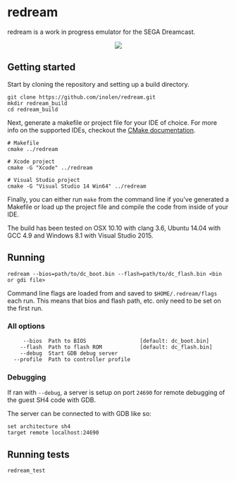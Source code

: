 # redream

redream is a work in progress emulator for the SEGA Dreamcast.

<p align="center">
<a href="http://www.youtube.com/watch?v=kDBAweW9hD0"><img src="http://share.gifyoutube.com/vMZXGb.gif" /></a>
</p>

## Getting started

Start by cloning the repository and setting up a build directory.
```shell
git clone https://github.com/inolen/redream.git
mkdir redream_build
cd redream_build
```

Next, generate a makefile or project file for your IDE of choice. For more info on the supported IDEs, checkout the [CMake documentation](http://www.cmake.org/cmake/help/latest/manual/cmake-generators.7.html).
```shell
# Makefile
cmake ../redream

# Xcode project
cmake -G "Xcode" ../redream

# Visual Studio project
cmake -G "Visual Studio 14 Win64" ../redream
```

Finally, you can either run `make` from the command line if you've generated a Makefile or load up the project file and compile the code from inside of your IDE.

The build has been tested on OSX 10.10 with clang 3.6, Ubuntu 14.04 with GCC 4.9 and Windows 8.1 with Visual Studio 2015.

## Running
```
redream --bios=path/to/dc_boot.bin --flash=path/to/dc_flash.bin <bin or gdi file>
```

Command line flags are loaded from and saved to `$HOME/.redream/flags` each run. This means that bios and flash path, etc. only need to be set on the first run.

### All options
```
     --bios  Path to BIOS                 [default: dc_boot.bin]
    --flash  Path to flash ROM            [default: dc_flash.bin]
    --debug  Start GDB debug server
  --profile  Path to controller profile
```

### Debugging

If ran with `--debug`, a server is setup on port `24690` for remote debugging of the guest SH4 code with GDB.

The server can be connected to with GDB like so:
```
set architecture sh4
target remote localhost:24690
```

## Running tests
```shell
redream_test
```
